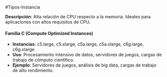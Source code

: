 #Tipos-Instancia

**Descripción**: Alta relación de CPU respecto a la memoria. Ideales para aplicaciones con altos requisitos de CPU.

#### Familia C (Compute Optimized Instances)

- **Instancias**: c5.large, c5.xlarge, c5a.large, c5a.xlarge, c6g.large, c6g.xlarge
- **Uso**: Procesamiento intensivo de datos, servidores de juegos, cargas de trabajo de cómputo científico.
- **Ejemplo**: Servidores de juegos, análisis de big data, cargas de trabajo de alto rendimiento.